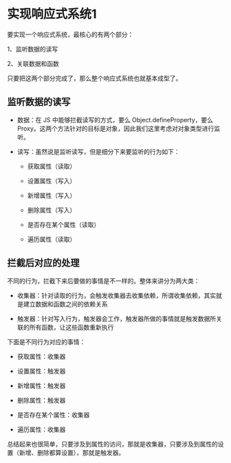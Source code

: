 # 实现响应式系统1

要实现一个响应式系统，最核心的有两个部分：

1、监听数据的读写

2、关联数据和函数

只要把这两个部分完成了，那么整个响应式系统也就基本成型了。

## 监听数据的读写

- 数据：在 JS 中能够拦截读写的方式，要么 Object.defineProperty，要么 Proxy。这两个方法针对的目标是对象，因此我们这里考虑对对象类型进行监听。

- 读写：虽然说是监听读写，但是细分下来要监听的行为如下：

    - 获取属性（读取）

    - 设置属性（写入）

    - 新增属性（写入）

    - 删除属性（写入）

    - 是否存在某个属性（读取）

    - 遍历属性（读取）

## 拦截后对应的处理

不同的行为，拦截下来后要做的事情是不一样的。整体来讲分为两大类：

- 收集器：针对读取的行为，会触发收集器去收集依赖，所谓收集依赖，其实就是建立数据和函数之间的依赖关系

- 触发器：针对写入行为，触发器会工作，触发器所做的事情就是触发数据所关联的所有函数，让这些函数重新执行

下面是不同行为对应的事情：

- 获取属性：收集器

- 设置属性：触发器

- 新增属性：触发器

- 删除属性：触发器

- 是否存在某个属性：收集器

- 遍历属性：收集器

总结起来也很简单，只要涉及到属性的访问，那就是收集器，只要涉及到属性的设置（新增、删除都算设置），那就是触发器。